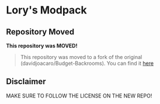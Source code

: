# Lory's Modpack

## Repository Moved

**This repository was MOVED!**
> This repository was moved to a fork of the original (davidjoacaro/Budget-Backrooms).
> You can find it [here](https://github.com/lorenzohappy19/BudgetBackrooms-LoryModpack)
## Disclaimer
MAKE SURE TO FOLLOW THE LICENSE ON THE NEW REPO!
